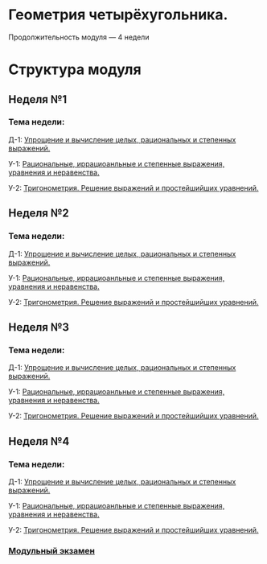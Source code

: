 # Геометрия четырёхугольника.

Продолжительность модуля — 4 недели

# Структура модуля

## Неделя №1

### Тема недели: 

Д-1: [Упрощение и вычисление целых, рациональных и степенных выражений.](./components/homework/homework-1.md)

У-1: [Рациональныe, иррациоанльныe и степенныe выражения, уравнения и неравенства.](./components/class/class-1.md)

У-2: [Тригонометрия. Решение выражений и простейшийших уравнений.](./components/class/class-2.md)



## Неделя №2

### Тема недели: 

Д-1: [Упрощение и вычисление целых, рациональных и степенных выражений.](./components/homework/homework-1.md)

У-1: [Рациональныe, иррациоанльныe и степенныe выражения, уравнения и неравенства.](./components/class/class-1.md)

У-2: [Тригонометрия. Решение выражений и простейшийших уравнений.](./components/class/class-2.md)

## Неделя №3

### Тема недели: 

Д-1: [Упрощение и вычисление целых, рациональных и степенных выражений.](./components/homework/homework-1.md)

У-1: [Рациональныe, иррациоанльныe и степенныe выражения, уравнения и неравенства.](./components/class/class-1.md)

У-2: [Тригонометрия. Решение выражений и простейшийших уравнений.](./components/class/class-2.md)


## Неделя №4

### Тема недели: 

Д-1: [Упрощение и вычисление целых, рациональных и степенных выражений.](./components/homework/homework-1.md)

У-1: [Рациональныe, иррациоанльныe и степенныe выражения, уравнения и неравенства.](./components/class/class-1.md)

У-2: [Тригонометрия. Решение выражений и простейшийших уравнений.](./components/class/class-2.md)

### [Модульный экзамен ](./components/exam/exam-1.md)